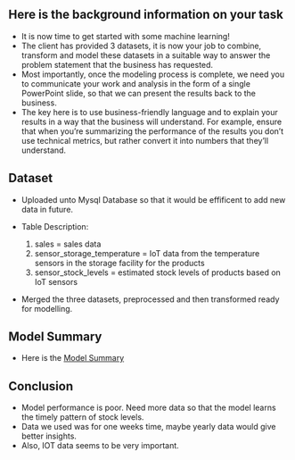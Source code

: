 ## Here is the background information on your task

*  It is now time to get started with some machine learning!
*  The client has provided 3 datasets, it is now your job to combine, transform and model these datasets in a suitable way to answer the problem statement that the business has requested.
*  Most importantly, once the modeling process is complete, we need you to communicate your work and analysis in the form of a single PowerPoint slide, so that we can present the results back to the business.
* The key here is to use business-friendly language and to explain your results in a way that the business will understand. For example, ensure that when you’re summarizing the performance of the results you don’t use technical metrics, but rather convert it into numbers that they’ll understand. 

## Dataset
* Uploaded unto Mysql Database so that it would be effificent to add new data in future.
* Table Description:
    1. sales = sales data
    2. sensor_storage_temperature = IoT data from the temperature sensors in the storage facility for the products
    3. sensor_stock_levels = estimated stock levels of products based on IoT sensors

* Merged the three datasets, preprocessed and then transformed ready for modelling.

## Model Summary
* Here is the [Model Summary](https://github.com/Swam80/Cognizant_AI_Internship_Forage/blob/main/Task%203/Model%20Summary.pdf)

## Conclusion
* Model performance is poor. Need more data so that the model learns the timely pattern of stock levels.
* Data we used was for one weeks time, maybe yearly data would give better insights.
* Also, IOT data seems to be very important.
